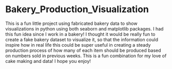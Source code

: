 # Bakery_Production_Visualization
This is a fun little project using fabricated bakery data to show visualizations in python using both seaborn and matplotlib packages. I had this fun idea since I work in a bakery! I thought it would be really fun to create a fake bakery dataset to visualize it, so that the information could inspire how in real life this could be super useful in creating a steady production process of how many of each item should be produced based on numbers sold in previous weeks. This is a fun combination for my love of cake making and data! I hope you enjoy!
